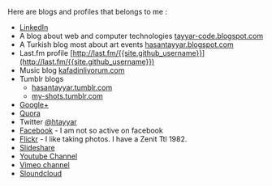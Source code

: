 Here are blogs and profiles that belongs to me :  

- [<span class="fa fa-linkedin" style="color:#4875B4"></span> LinkedIn][linkedin]
- A blog about web and computer technologies [tayyar-code.blogspot.com][blog1]
- A Turkish blog most about art events  [hasantayyar.blogspot.com][blog2]
- Last.fm profile [http://last.fm/{{site.github_username}}](http://last.fm/{{site.github_username}})
- Music blog [kafadinliyorum.com][music-blog]
- <span class="fa fa-tumblr" style="color:#2B4964"></span> Tumblr blogs 
  - [hasantayyar.tumblr.com][tumblr1] 
  - [my-shots.tumblr.com][tumblr2]
- [<span class="fa fa-google-plus" style="color:#C63D2D"></span>  Google+][plus]
- [Quora][quora]
- <span class="fa fa-twitter" style="color:#33CCFF"></span> Twitter [@htayyar][twitter]
- <span class="fa fa-twitter" style="color:#3B5998"></span> [Facebook][face] - I am not so active on facebook
- [<span class="fa fa-flickr" style="color:#FE0883"></span> Flickr][flickr] - I like taking photos.  I have a Zenit Ttl 1982.
- [Slideshare][slideshare] 
- <span class="fa fa-youtube" style="color:#FF3333"></span> [Youtube Channel][yt]
- <span class="fa fa-vimeo-square" style="color:#86B32D"></span>  [Vimeo channel][vimeo]
- <span class="fa fa-soundcloud" style="color:#ff3a00"></span> [Sloundcloud][s] 

[s]: https://soundcloud.com/hasantayyar
[vimeo]: http://www.vimeo.com/hasantayyar
[yt]: http://www.youtube.com/hasantayyar
[face]: http://www.facebook.com/profile.php?id=585582134
[twitter]: http://twitter.com/htayyar
[linkedin]: http://www.linkedin.com/in/hasantayyar
[blog1]: http://tayyar-code.blogspot.com
[blog2]: http://hasantayyar.blogspot.com
[music-blog]: http://kafadinliyorum.com
[tumblr1]: http://hasantayyar.tumblr.com
[tumblr2]: http://my-shots.tumblr.com
[plus]: http://google.com/+HasanTayyarBESIK/
[quora]: http://www.quora.com/hasan-tayyar-be%c5%9fik
[slideshare]: http://www.slideshare.net/hasantayyar
[flickr]: http://www.flickr.com/people/hasantayyar/